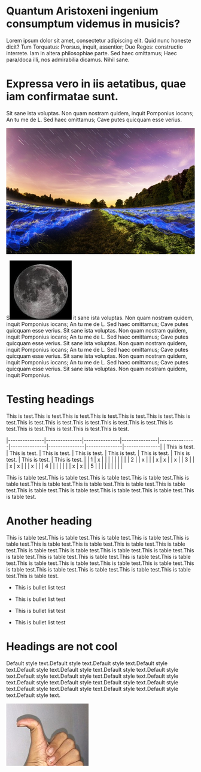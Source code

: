 # Quantum Aristoxeni ingenium consumptum videmus in musicis?

Lorem ipsum dolor sit amet, consectetur adipiscing elit. Quid nunc honeste dicit? Tum Torquatus: Prorsus, inquit, assentior; Duo Reges: constructio interrete. Iam in altera philosophiae parte. Sed haec omittamus; Haec para/doca illi, nos admirabilia dicamus. Nihil sane.

# Expressa vero in iis aetatibus, quae iam confirmatae sunt.

Sit sane ista voluptas. Non quam nostram quidem, inquit Pomponius iocans; An tu me de L. Sed haec omittamus; Cave putes quicquam esse verius.

![](MilosDOCXTest/1669020729430__fec8f5f5842336b7.jpg)

S![](MilosDOCXTest/1669020729430__5673695545718d85.png) it sane ista voluptas. Non quam nostram quidem, inquit Pomponius iocans; An tu me de L. Sed haec omittamus; Cave putes quicquam esse verius. Sit sane ista voluptas. Non quam nostram quidem, inquit Pomponius iocans; An tu me de L. Sed haec omittamus; Cave putes quicquam esse verius. Sit sane ista voluptas. Non quam nostram quidem, inquit Pomponius iocans; An tu me de L. Sed haec omittamus; Cave putes quicquam esse verius. Sit sane ista voluptas. Non quam nostram quidem, inquit Pomponius iocans; An tu me de L. Sed haec omittamus; Cave putes quicquam esse verius. Sit sane ista voluptas. Non quam nostram quidem, inquit Pomponius.

# Testing headings

This is test.This is test.This is test.This is test.This is test.This is test.This is test.This is test.This is test.This is test.This is test.This is test.This is test.This is test.This is test.This is test.This is test.

|---------------|---------------|---------------|---------------|---------------|---------------|---------------|---------------|---------------|
| This is test. | This is test. | This is test. | This is test. | This is test. | This is test. | This is test. | This is test. | This is test. |
| 1             | x             |               |               |               |               |               |               |               |
| 2             |               | x             |               |               | x             | x             |               | x             |
| 3             |               |               | x             | x             |               |               | x             |               |
| 4             |               |               |               |               |               |               | x             | x             |
| 5             |               |               |               |               |               |               |               |               |

This is table test.This is table test.This is table test.This is table test.This is table test.This is table test.This is table test.This is table test.This is table test.This is table test.This is table test.This is table test.This is table test.This is table test.

# Another heading

This is table test.This is table test.This is table test.This is table test.This is table test.This is table test.This is table test.This is table test.This is table test.This is table test.This is table test.This is table test.This is table test.This is table test.This is table test.This is table test.This is table test.This is table test.This is table test.This is table test.This is table test.This is table test.This is table test.This is table test.This is table test.This is table test.This is table test.This is table test.

* This is bullet list test

* This is bullet list test

* This is bullet list test

* This is bullet list test

# Headings are not cool

Default style text.Default style text.Default style text.Default style text.Default style text.Default style text.Default style text.Default style text.Default style text.Default style text.Default style text.Default style text.Default style text.Default style text.Default style text.Default style text.Default style text.Default style text.Default style text.Default style text.Default style text.

![](MilosDOCXTest/1669020729430__6f224a3da793df51.jpg)


